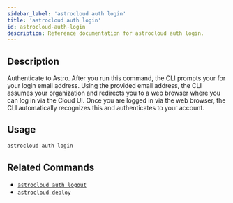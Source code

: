 ```yaml
---
sidebar_label: 'astrocloud auth login'
title: 'astrocloud auth login'
id: astrocloud-auth-login
description: Reference documentation for astrocloud auth login.
---
```


## Description

Authenticate to Astro. After you run this command, the CLI prompts your for your login email address. Using the provided email address, the CLI assumes your organization and redirects you to a web browser where you can log in via the Cloud UI. Once you are logged in via the web browser, the CLI automatically recognizes this and authenticates to your account.

## Usage

```sh
astrocloud auth login
```

## Related Commands

- [`astrocloud auth logout`](cli-reference/astrocloud-auth-logout.md)
- [`astrocloud deploy`](cli-reference/astrocloud-deploy.md)
